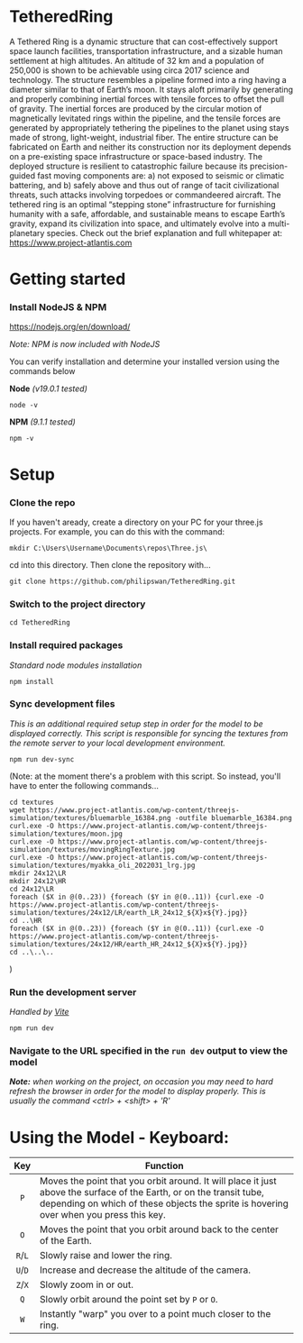 # TetheredRing
A Tethered Ring is a dynamic structure that can cost-effectively support space launch facilities, transportation infrastructure, and a sizable human settlement at high altitudes. An altitude of 32 km and a population of 250,000 is shown to be achievable using circa 2017 science and technology.  The structure resembles a pipeline formed into a ring having a diameter similar to that of Earth’s moon. It stays aloft primarily by generating and properly combining inertial forces with tensile forces to offset the pull of gravity. The inertial forces are produced by the circular motion of magnetically levitated rings within the pipeline, and the tensile forces are generated by appropriately tethering the pipelines to the planet using stays made of strong, light-weight, industrial fiber.  The entire structure can be fabricated on Earth and neither its construction nor its deployment depends on a pre-existing space infrastructure or space-based industry. The deployed structure is resilient to catastrophic failure because its precision-guided fast moving components are: a) not exposed to seismic or climatic battering, and b) safely above and thus out of range of tacit civilizational threats, such attacks involving torpedoes or commandeered aircraft.  The tethered ring is an optimal “stepping stone” infrastructure for furnishing humanity with a safe, affordable, and sustainable means to escape Earth’s gravity, expand its civilization into space, and ultimately evolve into a multi-planetary species.  Check out the brief explanation and full whitepaper at: https://www.project-atlantis.com

# Getting started

### Install NodeJS & NPM

https://nodejs.org/en/download/

_Note: NPM is now included with NodeJS_

You can verify installation and determine your installed version using the commands below

**Node** _(v19.0.1 tested)_
```
node -v
```
**NPM** _(9.1.1 tested)_
```
npm -v
```

# Setup
### Clone the repo

If you haven't aready, create a directory on your PC for your three.js projects. For example, you can do this with the command: 
```
mkdir C:\Users\Username\Documents\repos\Three.js\
```
cd into this directory. Then clone the repository with...
```
git clone https://github.com/philipswan/TetheredRing.git
```
### Switch to the project directory
```
cd TetheredRing
```
### Install required packages

_Standard node modules installation_
```
npm install
```
### Sync development files

_This is an additional required setup step in order for the model to be displayed correctly. This script is responsible for syncing the textures from the remote server to your local development environment._
```
npm run dev-sync
```

(Note: at the moment there's a problem with this script. So instead, you'll have to enter the following commands...
```
cd textures
wget https://www.project-atlantis.com/wp-content/threejs-simulation/textures/bluemarble_16384.png -outfile bluemarble_16384.png
curl.exe -O https://www.project-atlantis.com/wp-content/threejs-simulation/textures/moon.jpg
curl.exe -O https://www.project-atlantis.com/wp-content/threejs-simulation/textures/movingRingTexture.jpg
curl.exe -O https://www.project-atlantis.com/wp-content/threejs-simulation/textures/myakka_oli_2022031_lrg.jpg
mkdir 24x12\LR
mkdir 24x12\HR
cd 24x12\LR
foreach ($X in @(0..23)) {foreach ($Y in @(0..11)) {curl.exe -O https://www.project-atlantis.com/wp-content/threejs-simulation/textures/24x12/LR/earth_LR_24x12_${X}x${Y}.jpg}}
cd ..\HR
foreach ($X in @(0..23)) {foreach ($Y in @(0..11)) {curl.exe -O https://www.project-atlantis.com/wp-content/threejs-simulation/textures/24x12/HR/earth_HR_24x12_${X}x${Y}.jpg}}
cd ..\..\..
```
)

### Run the development server

_Handled by [Vite](https://vitejs.dev/)_
```
npm run dev
```
### Navigate to the URL specified in the `run dev` output to view the model

_**Note:** when working on the project, on occasion you may need to hard refresh the browser in order for the model to display properly. This is usually the command \<ctrl\> + \<shift\> + 'R'_

# Using the Model - Keyboard:

|Key|Function|
|:---:|---|
|`P`| Moves the point that you orbit around. It will place it just above the surface of the Earth, or on the transit tube, depending on which of these objects the sprite is hovering over when you press this key.|
|`O`| Moves the point that you orbit around back to the center of the Earth.|
|`R`/`L`| Slowly raise and lower the ring.|
|`U`/`D`| Increase and decrease the altitude of the camera.|
|`Z`/`X`| Slowly zoom in or out.|
|`Q`| Slowly orbit around the point set by `P` or `O`.|
|`W`| Instantly "warp" you over to a point much closer to the ring.|
